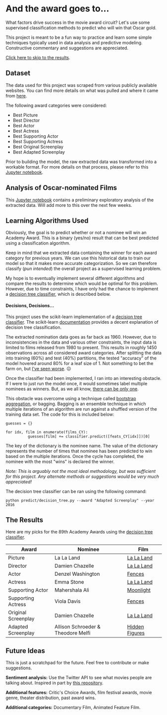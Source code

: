 # And the award goes to...

What factors drive success in the movie award circuit? Let's use some supervised classification methods to predict who will win that Oscar gold. 

This project is meant to be a fun way to practice and learn some simple techniques typically used in data analysis and predictive modeling. Constructive commentary and suggestions are appreciated. 

[Click here to skip to the results](https://github.com/scruwys/and-the-award-goes-to#the-results).

## Dataset

The data used for this project was scraped from various publicly available websites. You can find more details on what was pulled and where it came from [here](https://github.com/scruwys/and-the-award-goes-to/tree/master/extract).

The following award categories were considered:

* Best Picture
* Best Director
* Best Actor
* Best Actress
* Best Supporting Actor
* Best Supporting Actress
* Best Original Screenplay
* Best Adapted Screenplay

Prior to building the model, the raw extracted data was transformed into a workable format. For more details on that process, please refer to this [Jupyter notebook](https://github.com/scruwys/and-the-award-goes-to/blob/master/notebooks/prepare_data.ipynb).

## Analysis of Oscar-nominated Films

This [Jupyter notebook](https://github.com/scruwys/and-the-award-goes-to/blob/master/notebooks/analysis.ipynb) contains a preliminary exploratory analysis of the extracted data. Will add more to this over the next few weeks.

## Learning Algorithms Used

Obviously, the goal is to predict whether or not a nominee will win an Academy Award. This is a binary (yes/no) result that can be best predicted using a classification algorithm. 

Keep in mind that we extracted data containing the winner for each award category for previous years. We can use this historical data to train our model so that it makes more accurate categorization. So we can therefore classify (*pun intended*) the overall project as a supervised learning problem.

My hope is to eventually implement several different algorithms and compare the results to determine which would be optimal for this problem. However, due to time constraints, I have only had the chance to implement a [decision tree classifier](https://github.com/scruwys/and-the-award-goes-to/blob/master/predict/decision_tree.py), which is described below.

#### Decisions, Decisions...

This project uses the scikit-learn implementation of a [decision tree classifier](http://scikit-learn.org/stable/modules/generated/sklearn.tree.DecisionTreeClassifier.html). The scikit-learn [documentation](http://scikit-learn.org/stable/modules/tree.html) provides a decent explanation of decision tree classification.

The extracted nomination data goes as far back as 1960. However, due to inconsistencies in the data and various other constraints, the input data is limited to films released from 1980 to present. This results in roughly 1450 observations across all considered award categories. After splitting the data into training (60%) and test (40%) partitions, the tested "accuracy" of the model hovered around 80% for a leaf size of 1. Not something to bet the farm on, but [I've seen worse](http://money.cnn.com/2016/11/01/news/economy/hillary-clinton-win-forecast-moodys-analytics/). :confounded:

Once the classifier had been implemented, I ran into an interesting obstacle. If I were to just run the model once, it would sometimes label multiple nominees as winners. But, as we all know, [there can be only one](https://www.youtube.com/watch?v=sqcLjcSloXs).

This obstacle was overcome using a technique called [bootstrap aggregation](https://en.wikipedia.org/wiki/Bootstrap_aggregating), or bagging. Bagging is an ensemble technique in which multiple iterations of an algorithm are run against a shuffled version of the training data set. The code for this is included below:
  
    guesses = {}
    
    for idx, film in enumerate(films_CY):      
              guesses[film] += classifier.predict([feats_CY[idx]])[0]

The key of the dictionary is the nominee name. The value of the dictionary represents the number of times that nominee has been predicted to win based on the multiple iterations. Once the cycle has completed, the nominee with the most "wins" is declared the winner.

*Note: This is arguably not the most ideal methodology, but was sufficient for this project. Any alternate methods or suggestions would be very much appreciated!*

The decision tree classifier can be ran using the following command:

``` python predict/decision_tree.py --award "Adapted Screenplay" --year 2016 ```

## The Results

Here are my picks for the 89th Academy Awards using the [decision tree classifier](https://github.com/scruwys/and-the-award-goes-to/blob/master/predict/decision_tree.py).

| Award    | Nominee           | Film  |
| -------- |-------------------| -----|
| Picture  | La La Land        | [La La Land](https://www.rottentomatoes.com/m/la_la_land/) |
| Director | Damien Chazelle   | [La La Land](https://www.rottentomatoes.com/m/la_la_land/) |
| Actor    | Denzel Washington | [Fences](https://www.rottentomatoes.com/m/fences_2016/) |
| Actress  | Emma Stone        | [La La Land](https://www.rottentomatoes.com/m/la_la_land/) |
| Supporting Actor    | Mahershala Ali  | [Moonlight](https://www.rottentomatoes.com/m/moonlight_2016/) |
| Supporting Actress  | Viola Davis     | [Fences](https://www.rottentomatoes.com/m/fences_2016/) |
| Original Screenplay | Damien Chazelle | [La La Land](https://www.rottentomatoes.com/m/la_la_land/) |
| Adapted Screenplay  | Allison Schroeder & Theodore Melfi | [Hidden Figures](https://www.rottentomatoes.com/m/hidden_figures/) |

## Future Ideas

This is just a scratchpad for the future. Feel free to contribute or make suggestions.

**Sentiment analysis:** Use the Twitter API to see what movies people are talking about. Inspired in part by [this repository](https://github.com/peacing/OscarsPredictor).

**Additional features:** Critic's Choice Awards, film festival awards, movie genre, theater distribution, past award wins.

**Additional categories:** Documentary Film, Animated Feature Film.

